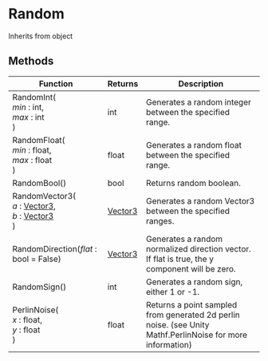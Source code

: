 # Random
Inherits from object
## Methods
|Function|Returns|Description|
|---|---|---|
|RandomInt(<br/><i>min</i> : int,<br/><i>max</i> : int<br/>)|int|Generates a random integer between the specified range.|
|RandomFloat(<br/><i>min</i> : float,<br/><i>max</i> : float<br/>)|float|Generates a random float between the specified range.|
|RandomBool()|bool|Returns random boolean.|
|RandomVector3(<br/><i>a</i> : [Vector3](../objects/Vector3.md),<br/><i>b</i> : [Vector3](../objects/Vector3.md)<br/>)|[Vector3](../objects/Vector3.md)|Generates a random Vector3 between the specified ranges.|
|RandomDirection(<i>flat</i> : bool = False)|[Vector3](../objects/Vector3.md)|Generates a random normalized direction vector. If flat is true, the y component will be zero.|
|RandomSign()|int|Generates a random sign, either 1 or -1.|
|PerlinNoise(<br/><i>x</i> : float,<br/><i>y</i> : float<br/>)|float|Returns a point sampled from generated 2d perlin noise. (see Unity Mathf.PerlinNoise for more information)|
